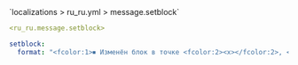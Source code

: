 <!--@include: @/parts/module/message/setblock.md#title-->
<!--@include: @/parts/words.md#path--> `localizations > ru_ru.yml > message.setblock`

<!--@include: @/parts/module/message/setblock.md#explanation-->

<!--@include: @/parts/words.md#edit-->
```yaml
<ru_ru.message.setblock>
```

<!--@include: @/parts/words.md#default-->
```yaml
setblock:
  format: "<fcolor:1>⏹ Изменён блок в точке <fcolor:2><x></fcolor:2>, <fcolor:2><y></fcolor:2>, <fcolor:2><z></fcolor:2>"
```

<!--@include: @/parts/module/message/setblock.md#parameters-->
<!--@include: @/parts/module/message/setblock.md#localization-->